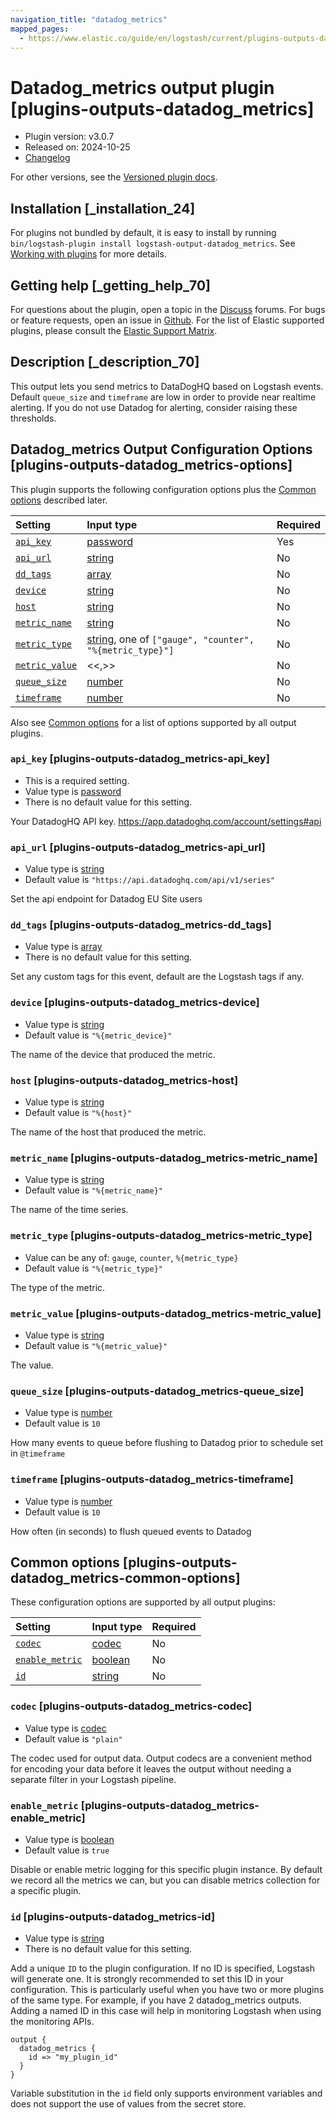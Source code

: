 ```yaml
---
navigation_title: "datadog_metrics"
mapped_pages:
  - https://www.elastic.co/guide/en/logstash/current/plugins-outputs-datadog_metrics.html
---
```


# Datadog_metrics output plugin [plugins-outputs-datadog_metrics]

* Plugin version: v3.0.7
* Released on: 2024-10-25
* [Changelog](https://github.com/logstash-plugins/logstash-output-datadog_metrics/blob/v3.0.7/CHANGELOG.md)

For other versions, see the [Versioned plugin docs](https://www.elastic.co/guide/en/logstash-versioned-plugins/current/output-datadog_metrics-index.html).

## Installation [_installation_24]

For plugins not bundled by default, it is easy to install by running `bin/logstash-plugin install logstash-output-datadog_metrics`. See [Working with plugins](https://www.elastic.co/guide/en/logstash/8.18/working-with-plugins.html) for more details.

## Getting help [_getting_help_70]

For questions about the plugin, open a topic in the [Discuss](http://discuss.elastic.co) forums. For bugs or feature requests, open an issue in [Github](https://github.com/logstash-plugins/logstash-output-datadog_metrics). For the list of Elastic supported plugins, please consult the [Elastic Support Matrix](https://www.elastic.co/support/matrix#logstash_plugins).

## Description [_description_70]

This output lets you send metrics to DataDogHQ based on Logstash events. Default `queue_size` and `timeframe` are low in order to provide near realtime alerting. If you do not use Datadog for alerting, consider raising these thresholds.

## Datadog_metrics Output Configuration Options [plugins-outputs-datadog_metrics-options]

This plugin supports the following configuration options plus the [Common options](plugins-outputs-datadog_metrics.md#plugins-outputs-datadog_metrics-common-options) described later.

| Setting | Input type | Required |
| :- | :- | :- |
| [`api_key`](plugins-outputs-datadog_metrics.md#plugins-outputs-datadog_metrics-api_key) | [password](value-types.md#password) | Yes |
| [`api_url`](plugins-outputs-datadog_metrics.md#plugins-outputs-datadog_metrics-api_url) | [string](value-types.md#string) | No |
| [`dd_tags`](plugins-outputs-datadog_metrics.md#plugins-outputs-datadog_metrics-dd_tags) | [array](value-types.md#array) | No |
| [`device`](plugins-outputs-datadog_metrics.md#plugins-outputs-datadog_metrics-device) | [string](value-types.md#string) | No |
| [`host`](plugins-outputs-datadog_metrics.md#plugins-outputs-datadog_metrics-host) | [string](value-types.md#string) | No |
| [`metric_name`](plugins-outputs-datadog_metrics.md#plugins-outputs-datadog_metrics-metric_name) | [string](value-types.md#string) | No |
| [`metric_type`](plugins-outputs-datadog_metrics.md#plugins-outputs-datadog_metrics-metric_type) | [string](value-types.md#string), one of `["gauge", "counter", "%{metric_type}"]` | No |
| [`metric_value`](plugins-outputs-datadog_metrics.md#plugins-outputs-datadog_metrics-metric_value) | <<,>> | No |
| [`queue_size`](plugins-outputs-datadog_metrics.md#plugins-outputs-datadog_metrics-queue_size) | [number](value-types.md#number) | No |
| [`timeframe`](plugins-outputs-datadog_metrics.md#plugins-outputs-datadog_metrics-timeframe) | [number](value-types.md#number) | No |

Also see [Common options](plugins-outputs-datadog_metrics.md#plugins-outputs-datadog_metrics-common-options) for a list of options supported by all output plugins.

### `api_key` [plugins-outputs-datadog_metrics-api_key]

* This is a required setting.
* Value type is [password](value-types.md#password)
* There is no default value for this setting.

Your DatadogHQ API key. <https://app.datadoghq.com/account/settings#api>

### `api_url` [plugins-outputs-datadog_metrics-api_url]

* Value type is [string](value-types.md#string)
* Default value is `"https://api.datadoghq.com/api/v1/series"`

Set the api endpoint for Datadog EU Site users

### `dd_tags` [plugins-outputs-datadog_metrics-dd_tags]

* Value type is [array](value-types.md#array)
* There is no default value for this setting.

Set any custom tags for this event, default are the Logstash tags if any.

### `device` [plugins-outputs-datadog_metrics-device]

* Value type is [string](value-types.md#string)
* Default value is `"%{metric_device}"`

The name of the device that produced the metric.

### `host` [plugins-outputs-datadog_metrics-host]

* Value type is [string](value-types.md#string)
* Default value is `"%{host}"`

The name of the host that produced the metric.

### `metric_name` [plugins-outputs-datadog_metrics-metric_name]

* Value type is [string](value-types.md#string)
* Default value is `"%{metric_name}"`

The name of the time series.

### `metric_type` [plugins-outputs-datadog_metrics-metric_type]

* Value can be any of: `gauge`, `counter`, `%{metric_type}`
* Default value is `"%{metric_type}"`

The type of the metric.

### `metric_value` [plugins-outputs-datadog_metrics-metric_value]

* Value type is [string](value-types.md#string)
* Default value is `"%{metric_value}"`

The value.

### `queue_size` [plugins-outputs-datadog_metrics-queue_size]

* Value type is [number](value-types.md#number)
* Default value is `10`

How many events to queue before flushing to Datadog prior to schedule set in `@timeframe`

### `timeframe` [plugins-outputs-datadog_metrics-timeframe]

* Value type is [number](value-types.md#number)
* Default value is `10`

How often (in seconds) to flush queued events to Datadog

## Common options [plugins-outputs-datadog_metrics-common-options]

These configuration options are supported by all output plugins:

| Setting | Input type | Required |
| :- | :- | :- |
| [`codec`](plugins-outputs-datadog_metrics.md#plugins-outputs-datadog_metrics-codec) | [codec](value-types.md#codec) | No |
| [`enable_metric`](plugins-outputs-datadog_metrics.md#plugins-outputs-datadog_metrics-enable_metric) | [boolean](value-types.md#boolean) | No |
| [`id`](plugins-outputs-datadog_metrics.md#plugins-outputs-datadog_metrics-id) | [string](value-types.md#string) | No |

### `codec` [plugins-outputs-datadog_metrics-codec]

* Value type is [codec](value-types.md#codec)
* Default value is `"plain"`

The codec used for output data. Output codecs are a convenient method for encoding your data before it leaves the output without needing a separate filter in your Logstash pipeline.

### `enable_metric` [plugins-outputs-datadog_metrics-enable_metric]

* Value type is [boolean](value-types.md#boolean)
* Default value is `true`

Disable or enable metric logging for this specific plugin instance. By default we record all the metrics we can, but you can disable metrics collection for a specific plugin.

### `id` [plugins-outputs-datadog_metrics-id]

* Value type is [string](value-types.md#string)
* There is no default value for this setting.

Add a unique `ID` to the plugin configuration. If no ID is specified, Logstash will generate one. It is strongly recommended to set this ID in your configuration. This is particularly useful when you have two or more plugins of the same type. For example, if you have 2 datadog\_metrics outputs. Adding a named ID in this case will help in monitoring Logstash when using the monitoring APIs.

```
output {
  datadog_metrics {
    id => "my_plugin_id"
  }
}
```

Variable substitution in the `id` field only supports environment variables and does not support the use of values from the secret store.

